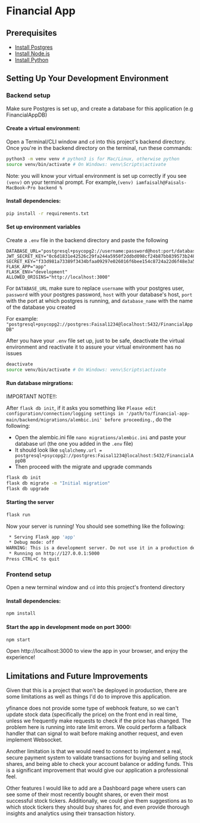 # Financial App

## Prerequisites

- [Install Postgres](https://www.postgresql.org/download/)
- [Install Node.js](https://nodejs.org/en/download/)
- [Install Python](https://www.python.org/downloads/)

## Setting Up Your Development Environment

### Backend setup

Make sure Postgres is set up, and create a database for this application (e.g FinancialAppDB)

#### Create a virtual environment:

Open a Terminal/CLI window and `cd` into this project's backend directory. Once you're in the backend directory on the terminal, run these commands:

```bash
python3 -m venv venv # python3 is for Mac/Linux, otherwise python
source venv/bin/activate # On Windows: venv\Scripts\activate
```

Note: you will know your virtual environment is set up correctly if you see `(venv)` on your terminal prompt. For example,`(venv) iamfaisalh@Faisals-MacBook-Pro backend % `

#### Install dependencies:

```bash
pip install -r requirements.txt
```

#### Set up environment variables

Create a `.env` file in the backend directory and paste the following

```
DATABASE_URL="postgresql+psycopg2://username:password@host:port/database_name"
JWT_SECRET_KEY="0c6d1831e42526c29fa244a5950f2ddbd098cf24b87bb839573b24877f707de6"
SECRET_KEY="f33d981a73389f3434bfaa09297e026016f6bee154c8724a22d6f48e3a502f04"
FLASK_APP="app"
FLASK_ENV="development"
ALLOWED_ORIGINS="http://localhost:3000"
```

For `DATABASE_URL` make sure to replace `username` with your postgres user, `password` with your postgres password, `host` with your database's host, `port` with the port at which postgres is running, and `database_name` with the name of the database you created

For example: `"postgresql+psycopg2://postgres:Faisal1234@localhost:5432/FinancialAppDB"`

After you have your `.env` file set up, just to be safe, deactivate the virtual environment and reactivate it to assure your virtual environment has no issues

```bash
deactivate
source venv/bin/activate # On Windows: venv\Scripts\activate
```

#### Run database mirgrations:

IMPORTANT NOTE!!:

After `flask db init`, if it asks you something like `Please edit configuration/connection/logging settings in '/path/to/financial-app-main/backend/migrations/alembic.ini' before proceeding.`, do the following:

- Open the alembic.ini file `nano migrations/alembic.ini` and paste your database url (the one you added in the `.env` file)
- It should look like `sqlalchemy.url = postgresql+psycopg2://postgres:Faisal1234@localhost:5432/FinancialAppDB`
- Then proceed with the migrate and upgrade commands

```bash
flask db init
flask db migrate -m "Initial migration"
flask db upgrade
```

#### Starting the server

```bash
flask run
```

Now your server is running! You should see something like the following:

```bash
 * Serving Flask app 'app'
 * Debug mode: off
WARNING: This is a development server. Do not use it in a production deployment. Use a production WSGI server instead.
 * Running on http://127.0.0.1:5000
Press CTRL+C to quit
```

### Frontend setup

Open a new terminal window and `cd` into this project's frontend directory

#### Install dependencies:

```bash
npm install
```

#### Start the app in development mode on port 3000:

```bash
npm start
```

Open http://localhost:3000 to view the app in your browser, and enjoy the experience!

## Limitations and Future Improvements

Given that this is a project that won't be deployed in production, there are some limitations as well as things I'd do to improve this application.

yfinance does not provide some type of webhook feature, so we can't update stock data (specifically the price) on the front end in real time, unless we frequently make requests to check if the price has changed. The problem here is running into rate limit errors. We could perform a fallback handler that can signal to wait before making another request, and even implement Websocket.

Another limitation is that we would need to connect to implement a real, secure payment system to validate transactions for buying and selling stock shares, and being able to check your account balance or adding funds. This is a significant improvement that would give our application a professional feel.

Other features I would like to add are a Dashboard page where users can see some of their most recently bought shares, or even their most successful stock tickers. Additionally, we could give them suggestions as to which stock tickers they should buy shares for, and even provide thorough insights and analytics using their transaction history.
